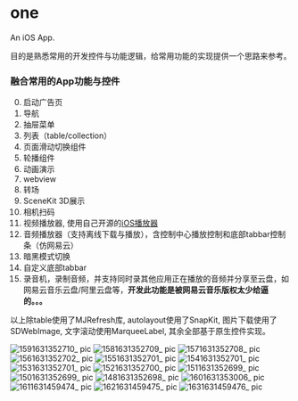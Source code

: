 # one
An iOS App.

目的是熟悉常用的开发控件与功能逻辑，给常用功能的实现提供一个思路来参考。


### 融合常用的App功能与控件

0. 启动广告页
1. 导航
2. 抽屉菜单
3. 列表（table/collection）
4. 页面滑动切换组件
5. 轮播组件
6. 动画演示
7. webview
8. 转场
9. SceneKit 3D展示
10. 相机扫码
11. 视频播放器, 使用自己开源的[iOS播放器](https://cocoapods.org/pods/Dplayer)
12. 音频播放器（支持离线下载与播放），含控制中心播放控制和底部tabbar控制条（仿网易云）
13. 暗黑模式切换
14. 自定义底部tabbar
15. 录音机，录制音频，并支持同时录其他应用正在播放的音频并分享至云盘，如网易云音乐云盘/阿里云盘等，**开发此功能是被网易云音乐版权太少给逼的。。。**


以上除table使用了MJRefresh库, autolayout使用了SnapKit, 图片下载使用了SDWebImage, 文字滚动使用MarqueeLabel, 其余全部基于原生控件实现。


![1591631352710_ pic](https://user-images.githubusercontent.com/11461723/132943364-c83a1150-d55d-4341-a555-2e11019c18f1.jpg)
![1581631352709_ pic](https://user-images.githubusercontent.com/11461723/132943367-c44809aa-c1c3-4162-b437-cd6f01e1ac22.jpg)
![1571631352708_ pic](https://user-images.githubusercontent.com/11461723/132943373-bda5b2a5-07da-44d4-ab8b-c1950c4ae0c7.jpg)
![1561631352702_ pic](https://user-images.githubusercontent.com/11461723/132943377-05c1bea8-d52d-44c7-938c-f57c4fdb7f00.jpg)
![1551631352701_ pic](https://user-images.githubusercontent.com/11461723/132943380-45eecef8-215d-4c01-a0c4-63f448c1d6c5.jpg)
![1541631352701_ pic](https://user-images.githubusercontent.com/11461723/132943385-2058702a-3a64-4c8e-a471-e1137b478075.jpg)
![1531631352701_ pic](https://user-images.githubusercontent.com/11461723/132943387-a32f0ea5-ef3d-4911-85bc-ac5a6d8b76eb.jpg)
![1521631352700_ pic](https://user-images.githubusercontent.com/11461723/132943390-c0cb72bb-c399-4afe-b319-a1184fa82445.jpg)
![1511631352699_ pic](https://user-images.githubusercontent.com/11461723/132943392-a49efe3d-1130-4f7f-b4d3-b68afaf3d461.jpg)
![1501631352699_ pic](https://user-images.githubusercontent.com/11461723/132943396-c5fe1674-e0c5-4435-8a76-488d59744904.jpg)
![1481631352698_ pic](https://user-images.githubusercontent.com/11461723/132943402-e125dc92-5e51-4d74-a7b8-7791c76fa2cf.jpg)
![1601631353006_ pic](https://user-images.githubusercontent.com/11461723/132943578-a5b88009-62b5-4fc4-adb7-84887975832d.jpg)
![1611631459474_ pic](https://user-images.githubusercontent.com/11461723/132992937-a2de751e-ca32-4517-831b-229d259fd5e1.jpg)
![1621631459475_ pic](https://user-images.githubusercontent.com/11461723/132992950-7b630b9a-e830-4c96-a1f6-066890844689.jpg)
![1631631459476_ pic](https://user-images.githubusercontent.com/11461723/132992951-fcd227ca-67a0-46c7-b59d-36acf990deea.jpg)





